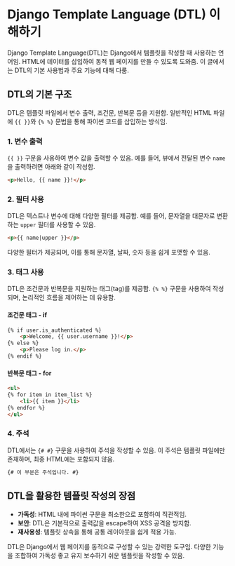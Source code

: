 
# Django Template Language (DTL) 이해하기

Django Template Language(DTL)는 Django에서 템플릿을 작성할 때 사용하는 언어임. HTML에 데이터를 삽입하여 동적 웹 페이지를 만들 수 있도록 도와줌. 이 글에서는 DTL의 기본 사용법과 주요 기능에 대해 다룸.

## DTL의 기본 구조

DTL은 템플릿 파일에서 변수 출력, 조건문, 반복문 등을 지원함. 일반적인 HTML 파일에 `{{ }}`와 `{% %}` 문법을 통해 파이썬 코드를 삽입하는 방식임.

### 1. 변수 출력

`{{ }}` 구문을 사용하여 변수 값을 출력할 수 있음. 예를 들어, 뷰에서 전달된 변수 `name`을 출력하려면 아래와 같이 작성함.

```html
<p>Hello, {{ name }}!</p>
```

### 2. 필터 사용

DTL은 텍스트나 변수에 대해 다양한 필터를 제공함. 예를 들어, 문자열을 대문자로 변환하는 `upper` 필터를 사용할 수 있음.

```html
<p>{{ name|upper }}</p>
```

다양한 필터가 제공되며, 이를 통해 문자열, 날짜, 숫자 등을 쉽게 포맷할 수 있음.

### 3. 태그 사용

DTL은 조건문과 반복문을 지원하는 태그(tag)를 제공함. `{% %}` 구문을 사용하여 작성되며, 논리적인 흐름을 제어하는 데 유용함.

#### 조건문 태그 - if

```html
{% if user.is_authenticated %}
    <p>Welcome, {{ user.username }}!</p>
{% else %}
    <p>Please log in.</p>
{% endif %}
```

#### 반복문 태그 - for

```html
<ul>
{% for item in item_list %}
    <li>{{ item }}</li>
{% endfor %}
</ul>
```

### 4. 주석

DTL에서는 `{# #}` 구문을 사용하여 주석을 작성할 수 있음. 이 주석은 템플릿 파일에만 존재하며, 최종 HTML에는 포함되지 않음.

```html
{# 이 부분은 주석입니다. #}
```

## DTL을 활용한 템플릿 작성의 장점

- **가독성**: HTML 내에 파이썬 구문을 최소한으로 포함하여 직관적임.
- **보안**: DTL은 기본적으로 출력값을 escape하여 XSS 공격을 방지함.
- **재사용성**: 템플릿 상속을 통해 공통 레이아웃을 쉽게 적용 가능.

DTL은 Django에서 웹 페이지를 동적으로 구성할 수 있는 강력한 도구임. 다양한 기능을 조합하여 가독성 좋고 유지 보수하기 쉬운 템플릿을 작성할 수 있음.
